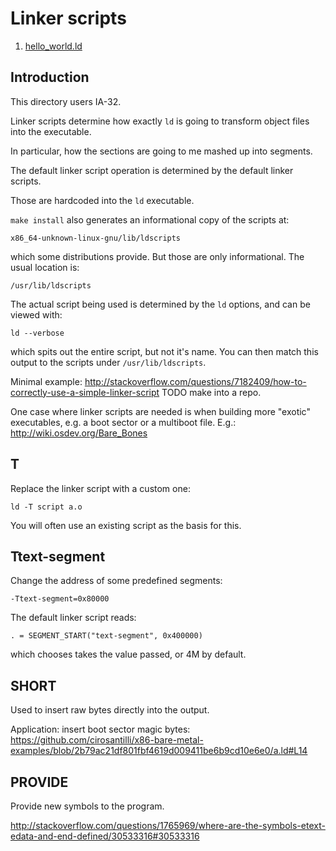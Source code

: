 # Linker scripts

1. [hello_world.ld](hello_world.ld)

## Introduction

This directory users IA-32.

Linker scripts determine how exactly `ld` is going to transform object files into the executable.

In particular, how the sections are going to me mashed up into segments.

The default linker script operation is determined by the default linker scripts.

Those are hardcoded into the `ld` executable.

`make install` also generates an informational copy of the scripts at:

    x86_64-unknown-linux-gnu/lib/ldscripts

which some distributions provide. But those are only informational. The usual location is:

    /usr/lib/ldscripts

The actual script being used is determined by the `ld` options, and can be viewed with:

    ld --verbose

which spits out the entire script, but not it's name. You can then match this output to the scripts under `/usr/lib/ldscripts`.

Minimal example: <http://stackoverflow.com/questions/7182409/how-to-correctly-use-a-simple-linker-script> TODO make into a repo.

One case where linker scripts are needed is when building more "exotic" executables, e.g. a boot sector or a multiboot file. E.g.: <http://wiki.osdev.org/Bare_Bones>

## T

Replace the linker script with a custom one:

    ld -T script a.o

You will often use an existing script as the basis for this.

## Ttext-segment

Change the address of some predefined segments:

    -Ttext-segment=0x80000

The default linker script reads:

    . = SEGMENT_START("text-segment", 0x400000)

which chooses takes the value passed, or 4M by default.

## SHORT

Used to insert raw bytes directly into the output.

Application: insert boot sector magic bytes: https://github.com/cirosantilli/x86-bare-metal-examples/blob/2b79ac21df801fbf4619d009411be6b9cd10e6e0/a.ld#L14

## PROVIDE

Provide new symbols to the program.

http://stackoverflow.com/questions/1765969/where-are-the-symbols-etext-edata-and-end-defined/30533316#30533316
